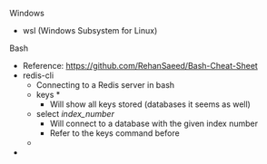 Windows
- wsl (Windows Subsystem for Linux)

Bash
- Reference: https://github.com/RehanSaeed/Bash-Cheat-Sheet
- redis-cli
	- Connecting to a Redis server in bash
	- keys *
		- Will show all keys stored (databases it seems as well)
	- select *index_number*
		- Will connect to a database with the given index number
		- Refer to the keys command before
	- 
- 
